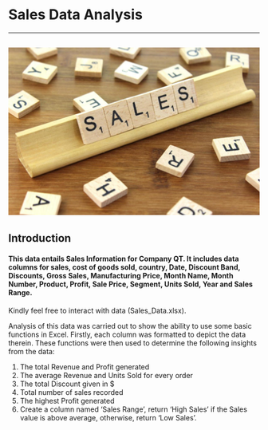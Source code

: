 # Sales Data Analysis
---
![](Sales.jpg)
---
## Introduction
#### This data entails Sales Information for **Company QT**. It includes data columns for sales, cost of goods sold, country, Date, Discount Band, Discounts, Gross Sales, Manufacturing Price, Month Name, Month Number, Product, Profit, Sale Price, Segment, Units Sold, Year and Sales Range. 
Kindly feel free to interact with data (Sales_Data.xlsx).

Analysis of this data was carried out to show the ability to use some basic functions in Excel. Firstly, each column was formatted to depict the data therein. These functions were then used to determine the following insights from the data:
1.	The total Revenue and Profit generated
2.	The average Revenue and Units Sold for every order
3.	The total Discount given in $
4.	Total number of sales recorded
5.	The highest Profit generated
6.	Create a column named ‘Sales Range’, return ‘High Sales’ if the Sales value is above average, otherwise, return ‘Low Sales’.
